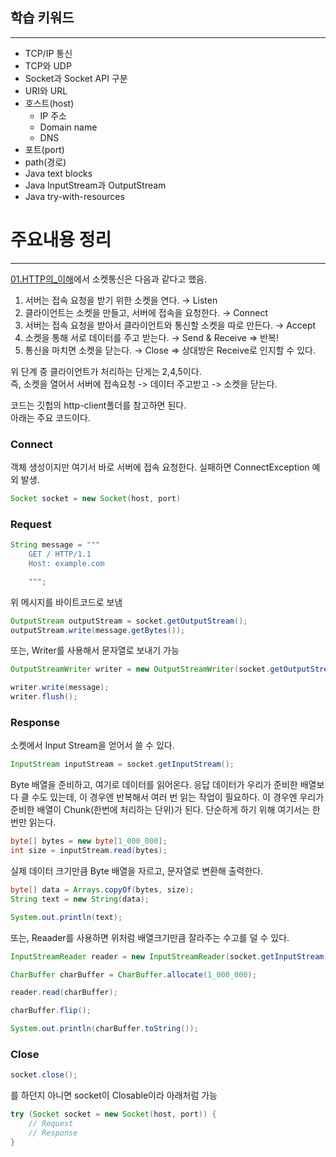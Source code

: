 ## 학습 키워드
----------------
- TCP/IP 통신
- TCP와 UDP
- Socket과 Socket API 구분
- URI와 URL
- 호스트(host)
    - IP 주소
    - Domain name
    - DNS
- 포트(port)
- path(경로)
- Java text blocks
- Java InputStream과 OutputStream
- Java try-with-resources

# 주요내용 정리
-------------
[01.HTTP의_이해](01.HTTP%EC%9D%98_%EC%9D%B4%ED%95%B4.md)에서 소켓통신은 다음과 같다고 했음.
1. 서버는 접속 요청을 받기 위한 소켓을 연다. → Listen
2. 클라이언트는 소켓을 만들고, 서버에 접속을 요청한다. → Connect
3. 서버는 접속 요청을 받아서 클라이언트와 통신할 소켓을 따로 만든다. → Accept
4. 소켓을 통해 서로 데이터를 주고 받는다. → Send & Receive ⇒ 반복!
5. 통신을 마치면 소켓을 닫는다. → Close ⇒ 상대방은 Receive로 인지할 수 있다.   

위 단계 중 클라이언트가 처리하는 단게는 2,4,5이다.   
즉, 소켓을 열어서 서버에 접속요청 -> 데이터 주고받고 -> 소켓을 닫는다.   
   
코드는 깃헙의 http-client폴더를 참고하면 된다.   
아래는 주요 코드이다.

### Connect
객체 생성이지만 여기서 바로 서버에 접속 요청한다. 실패하면 ConnectException 예외 발생.
```java
Socket socket = new Socket(host, port)
```

### Request
```java
String message = """
	GET / HTTP/1.1
	Host: example.com

	""";
```
   
위 메시지를 바이트코드로 보냄
```java
OutputStream outputStream = socket.getOutputStream();
outputStream.write(message.getBytes());
```
   
또는, Writer를 사용해서 문자열로 보내기 가능
```java
OutputStreamWriter writer = new OutputStreamWriter(socket.getOutputStream());

writer.write(message);
writer.flush();
```

### Response
소켓에서 Input Stream을 얻어서 쓸 수 있다.
```java
InputStream inputStream = socket.getInputStream();
```
   
Byte 배열을 준비하고, 여기로 데이터를 읽어온다. 응답 데이터가 우리가 준비한 배열보다 클 수도 있는데, 이 경우엔 반복해서 여러 번 읽는 작업이 필요하다. 이 경우엔 우리가 준비한 배열이 Chunk(한번에 처리하는 단위)가 된다. 단순하게 하기 위해 여기서는 한번만 읽는다.
```java
byte[] bytes = new byte[1_000_000];
int size = inputStream.read(bytes);
```
   
실제 데이터 크기만큼 Byte 배열을 자르고, 문자열로 변환해 출력한다.
```java
byte[] data = Arrays.copyOf(bytes, size);
String text = new String(data);

System.out.println(text);
```

또는, Reaader를 사용하면 위처럼 배열크기만큼 잘라주는 수고를 덜 수 있다.
```java
InputStreamReader reader = new InputStreamReader(socket.getInputStream());

CharBuffer charBuffer = CharBuffer.allocate(1_000_000);

reader.read(charBuffer);

charBuffer.flip();

System.out.println(charBuffer.toString());
```

### Close
```java
socket.close();
```
를 하던지 아니면 socket이 Closable이라 아래처럼 가능
```java
try (Socket socket = new Socket(host, port)) {
	// Request
	// Response
}
```
